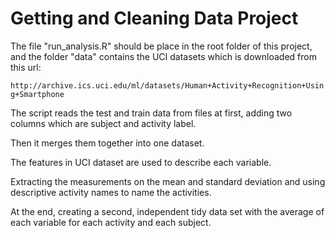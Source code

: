 # Getting and Cleaning Data Project

The file "run_analysis.R" should be place in the root folder of this project,
and the folder "data" contains the UCI datasets which is downloaded from this 
url:

`http://archive.ics.uci.edu/ml/datasets/Human+Activity+Recognition+Using+Smartphone`

The script reads the test and train data from files at first, adding two 
columns which are subject and activity label.

Then it merges them together into one dataset.

The features in UCI dataset are used to describe each variable.

Extracting the measurements on the mean and standard deviation and using 
descriptive activity names to name the activities.

At the end, creating a second, independent tidy data set with the average of 
each variable for each activity and each subject. 